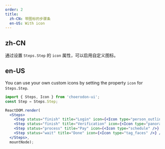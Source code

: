 ```yaml
---
order: 2
title:
  zh-CN: 带图标的步骤条
  en-US: With icon
---
```


## zh-CN

通过设置 `Steps.Step` 的 `icon` 属性，可以启用自定义图标。

## en-US

You can use your own custom icons by setting the property `icon` for `Steps.Step`.

````jsx
import { Steps, Icon } from 'choerodon-ui';
const Step = Steps.Step;

ReactDOM.render(
  <Steps>
    <Step status="finish" title="Login" icon={<Icon type="person_outline" />} />
    <Step status="finish" title="Verification" icon={<Icon type="panorama_vertical" />} />
    <Step status="process" title="Pay" icon={<Icon type="schedule" />} />
    <Step status="wait" title="Done" icon={<Icon type="tag_faces" />} />
  </Steps>,
  mountNode);
````
